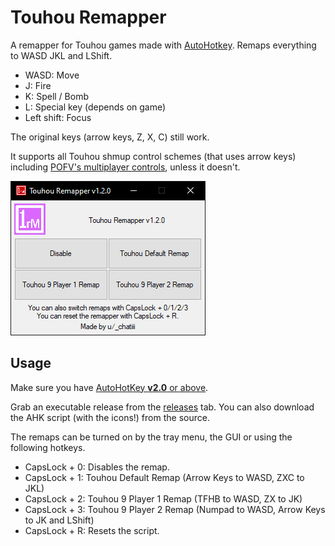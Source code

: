 # Touhou Remapper
A remapper for Touhou games made with [AutoHotkey](https://www.autohotkey.com).
Remaps everything to WASD JKL and LShift.
- WASD: Move
- J: Fire
- K: Spell / Bomb
- L: Special key (depends on game)
- Left shift: Focus

The original keys (arrow keys, Z, X, C) still work.

It supports all Touhou shmup control schemes (that uses arrow keys) including [POFV's multiplayer controls](https://en.touhouwiki.net/wiki/Phantasmagoria_of_Flower_View/Gameplay#Controls), unless it doesn't.

![Preview image](https://raw.githubusercontent.com/xchatiii/touhou-remapper/main/preview.png)

## Usage
Make sure you have [AutoHotKey **v2.0** or above](https://www.autohotkey.com).

Grab an executable release from the [releases](https://github.com/xchatiii/touhou-remapper/releases) tab. You can also download the AHK script (with the icons!) from the source.

The remaps can be turned on by the tray menu, the GUI or using the following hotkeys.
- CapsLock + 0: Disables the remap.
- CapsLock + 1: Touhou Default Remap (Arrow Keys to WASD, ZXC to JKL)
- CapsLock + 2: Touhou 9 Player 1 Remap (TFHB to WASD, ZX to JK)
- CapsLock + 3: Touhou 9 Player 2 Remap (Numpad to WASD, Arrow Keys to JK and LShift)
- CapsLock + R: Resets the script.